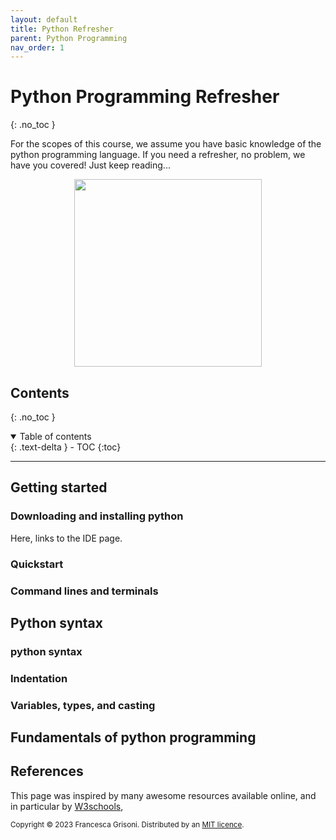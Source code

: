 ```yaml
---
layout: default
title: Python Refresher
parent: Python Programming
nav_order: 1
---
```


# Python Programming Refresher
{: .no_toc }

For the scopes of this course, we assume you have basic knowledge of the python programming language. If you need a 
refresher, no problem, we have you covered! Just keep reading...


<p align="center">
<img src="https://images.pexels.com/photos/4378128/pexels-photo-4378128.jpeg?auto=compress&cs=tinysrgb&w=1260&h=750&dpr=2" width=300>
</p>

## Contents
{: .no_toc }

<details open markdown="block">
  <summary>
    Table of contents
  </summary>
  {: .text-delta }
- TOC
{:toc}
</details>

---
## Getting started
### Downloading and installing python
Here, links to the IDE page.

### Quickstart

### Command lines and terminals

## Python syntax

### python syntax

### Indentation

### Variables, types, and casting







## Fundamentals of python programming




## References
This page was inspired by many awesome resources available online, and in particular by 
[W3schools](https://www.w3schools.com/python/python_variables_multiple.asp), 





<sub>Copyright &copy; 2023 Francesca Grisoni. Distributed by an [MIT licence](LICENSE).</sub>
